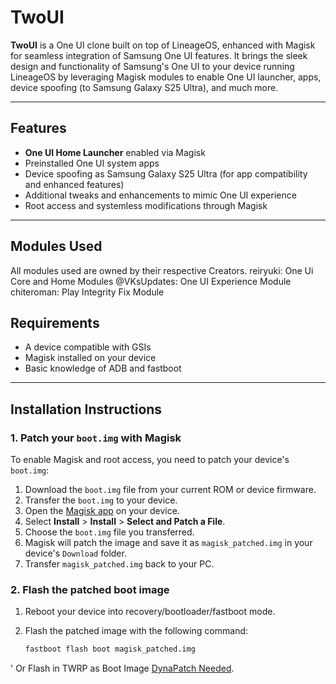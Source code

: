 # TwoUI

**TwoUI** is a One UI clone built on top of LineageOS, enhanced with Magisk for seamless integration of Samsung One UI features. It brings the sleek design and functionality of Samsung's One UI to your device running LineageOS by leveraging Magisk modules to enable One UI launcher, apps, device spoofing (to Samsung Galaxy S25 Ultra), and much more.

---

## Features

- **One UI Home Launcher** enabled via Magisk
- Preinstalled One UI system apps
- Device spoofing as Samsung Galaxy S25 Ultra (for app compatibility and enhanced features)
- Additional tweaks and enhancements to mimic One UI experience
- Root access and systemless modifications through Magisk

---

## Modules Used
All modules used are owned by their respective Creators.
reiryuki: One Ui Core and Home Modules
@VKsUpdates: One UI Experience Module
chiteroman: Play Integrity Fix Module

## Requirements

- A device compatible with GSIs
- Magisk installed on your device
- Basic knowledge of ADB and fastboot

---

## Installation Instructions

### 1. Patch your `boot.img` with Magisk

To enable Magisk and root access, you need to patch your device's `boot.img`:

1. Download the `boot.img` file from your current ROM or device firmware.
2. Transfer the `boot.img` to your device.
3. Open the [Magisk app](https://github.com/topjohnwu/Magisk/releases/tag/v29.0) on your device.
4. Select **Install** > **Install** > **Select and Patch a File**.
5. Choose the `boot.img` file you transferred.
6. Magisk will patch the image and save it as `magisk_patched.img` in your device's `Download` folder.
7. Transfer `magisk_patched.img` back to your PC.

### 2. Flash the patched boot image

1. Reboot your device into recovery/bootloader/fastboot mode.
2. Flash the patched image with the following command:

   ```bash
   fastboot flash boot magisk_patched.img
'
Or Flash in TWRP as Boot Image [DynaPatch Needed](https://t.me/dev_yilliee/215).
